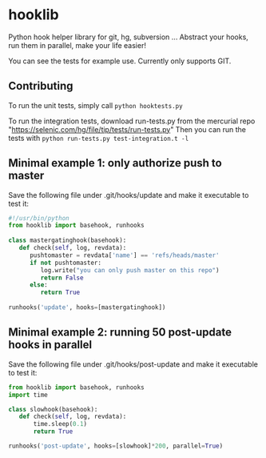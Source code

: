 # hooklib
Python hook helper library for git, hg, subversion ... Abstract your hooks, run them in parallel, make your life easier!

You can see the tests for example use.
Currently only supports GIT.


Contributing
-

To run the unit tests, simply call `python hooktests.py`

To run the integration tests, download run-tests.py from the mercurial repo "https://selenic.com/hg/file/tip/tests/run-tests.py"
Then you can run the tests with `python run-tests.py test-integration.t -l`

Minimal example 1: only authorize push to master
-

Save the following file under .git/hooks/update and make it executable to test it: 
 ```python
 #!/usr/bin/python
 from hooklib import basehook, runhooks
  
 class mastergatinghook(basehook):
    def check(self, log, revdata):
       pushtomaster = revdata['name'] == 'refs/heads/master'
       if not pushtomaster:           
          log.write("you can only push master on this repo")
          return False
       else:
          return True
  
 runhooks('update', hooks=[mastergatinghook])
  ```
  
Minimal example 2: running 50 post-update hooks in parallel
-
Save the following file under .git/hooks/post-update and make it executable to test it: 
  ```python
  from hooklib import basehook, runhooks
  import time
  
  class slowhook(basehook):
     def check(self, log, revdata):
         time.sleep(0.1)
         return True
  
  runhooks('post-update', hooks=[slowhook]*200, parallel=True)
  ```
